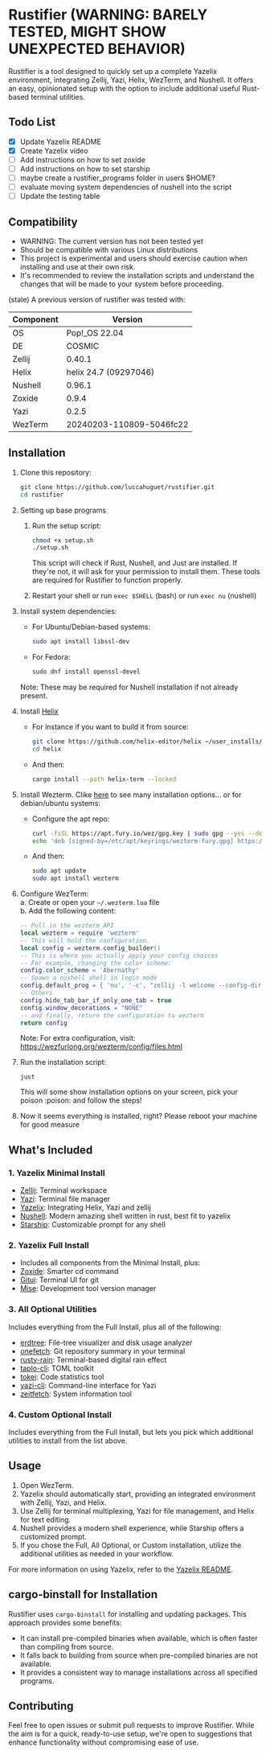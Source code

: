 # Rustifier (WARNING: BARELY TESTED, MIGHT SHOW UNEXPECTED BEHAVIOR)

Rustifier is a tool designed to quickly set up a complete Yazelix environment, integrating Zellij, Yazi, Helix, WezTerm, and Nushell. It offers an easy, opinionated setup with the option to include additional useful Rust-based terminal utilities.

## Todo List

- [x] Update Yazelix README
- [x] Create Yazelix video
- [ ] Add instructions on how to set zoxide
- [ ] Add instructions on how to set starship
- [ ] maybe create a rustifier_programs folder in users $HOME?
- [ ] evaluate moving system dependencies of nushell into the script
- [ ] Update the testing table

## Compatibility
- WARNING: The current version has not been tested yet
- Should be compatible with various Linux distributions
- This project is experimental and users should exercise caution when installing and use at their own risk. 
- It's recommended to review the installation scripts and understand the changes that will be made to your system before proceeding.
  
(stale) A previous version of rustifier was tested with:

| Component | Version                  |
| --------- | ------------------------ |
| OS        | Pop!_OS 22.04            |
| DE        | COSMIC                   |
| Zellij    | 0.40.1                   |
| Helix     | helix 24.7 (09297046)    |
| Nushell   | 0.96.1                   |
| Zoxide    | 0.9.4                    |
| Yazi      | 0.2.5                    |
| WezTerm   | 20240203-110809-5046fc22 |

## Installation

1. Clone this repository:
   ```bash
   git clone https://github.com/luccahuguet/rustifier.git
   cd rustifier
   ```

2. Setting up base programs

   1. Run the setup script:
      ```bash
      chmod +x setup.sh
      ./setup.sh
      ```
         This script will check if Rust, Nushell, and Just are installed. If they're not, it will ask for your permission to install them. These tools are required for Rustifier to function properly.

   2. Restart your shell or run `exec $SHELL` (bash) or run `exec nu` (nushell)

3. Install system dependencies:
   - For Ubuntu/Debian-based systems:
     ```bash
     sudo apt install libssl-dev
     ```
   - For Fedora:
     ```bash
     sudo dnf install openssl-devel
     ```
   Note: These may be required for Nushell installation if not already present.

4. Install [Helix](https://docs.helix-editor.com/install.html)
    - For instance if you want to build it from source:
       ```bash
       git clone https://github.com/helix-editor/helix ~/user_installs/helix
       cd helix
       ```
    - And then:
       ```bash
       cargo install --path helix-term --locked
       ```
5. Install Wezterm. Clike [here](https://wezfurlong.org/wezterm/install/linux.html) to see many installation options... or for debian/ubuntu systems:

      - Configure the apt repo:
         ```bash
         curl -fsSL https://apt.fury.io/wez/gpg.key | sudo gpg --yes --dearmor -o /etc/apt/keyrings/wezterm-fury.gpg
         echo 'deb [signed-by=/etc/apt/keyrings/wezterm-fury.gpg] https://apt.fury.io/wez/ * *' | sudo tee /etc/apt/sources.list.d/wezterm.list
         ```

      - And then:
         ```bash
         sudo apt update
         sudo apt install wezterm
         ```

6. Configure WezTerm:  
   a. Create or open your `~/.wezterm.lua` file  
   b. Add the following content:  

      ```lua
      -- Pull in the wezterm API
      local wezterm = require 'wezterm'
      -- This will hold the configuration.
      local config = wezterm.config_builder()
      -- This is where you actually apply your config choices
      -- For example, changing the color scheme:
      config.color_scheme = 'Abernathy'
      -- Spawn a nushell shell in login mode
      config.default_prog = { 'nu', '-c', "zellij -l welcome --config-dir ~/.config/yazelix/zellij options --layout-dir ~/.config/yazelix/zellij/layouts" }
      -- Others
      config.hide_tab_bar_if_only_one_tab = true
      config.window_decorations = "NONE"
      -- and finally, return the configuration to wezterm
      return config
      ```

   Note: For extra configuration, visit: https://wezfurlong.org/wezterm/config/files.html

7. Run the installation script:
   ```
   just
   ```
   This will some show installation options on your screen, pick your poison :poison: and follow the steps! 


8. Now it seems everything is installed, right? Please reboot your machine for good measure

## What's Included

### 1. Yazelix Minimal Install
- [Zellij](https://github.com/zellij-org/zellij): Terminal workspace
- [Yazi](https://github.com/sxyazi/yazi): Terminal file manager
- [Yazelix](https://github.com/luccahuguet/yazelix): Integrating Helix, Yazi and zellij
- [Nushell](https://www.nushell.sh/): Modern amazing shell written in rust, best fit to yazelix
- [Starship](https://starship.rs/): Customizable prompt for any shell

### 2. Yazelix Full Install
* Includes all components from the Minimal Install, plus:
* [Zoxide](https://github.com/ajeetdsouza/zoxide): Smarter cd command
* [Gitui](https://github.com/extrawurst/gitui): Terminal UI for git
* [Mise](https://github.com/jdx/mise): Development tool version manager

### 3. All Optional Utilities
Includes everything from the Full Install, plus all of the following:

- [erdtree](https://github.com/solidiquis/erdtree): File-tree visualizer and disk usage analyzer
- [onefetch](https://github.com/o2sh/onefetch): Git repository summary in your terminal
- [rusty-rain](https://github.com/cowboy8625/rusty-rain): Terminal-based digital rain effect
- [taplo-cli](https://github.com/tamasfe/taplo): TOML toolkit
- [tokei](https://github.com/XAMPPRocky/tokei): Code statistics tool
- [yazi-cli](https://github.com/sxyazi/yazi): Command-line interface for Yazi
- [zeitfetch](https://github.com/nidnogg/zeitfetch): System information tool

### 4. Custom Optional Install
Includes everything from the Full Install, but lets you pick which additional utilities to install from the list above.

## Usage

1. Open WezTerm.
2. Yazelix should automatically start, providing an integrated environment with Zellij, Yazi, and Helix.
3. Use Zellij for terminal multiplexing, Yazi for file management, and Helix for text editing.
4. Nushell provides a modern shell experience, while Starship offers a customized prompt.
5. If you chose the Full, All Optional, or Custom installation, utilize the additional utilities as needed in your workflow.

For more information on using Yazelix, refer to the [Yazelix README](https://github.com/luccahuguet/yazelix).

## cargo-binstall for Installation

Rustifier uses `cargo-binstall` for installing and updating packages. This approach provides some benefits:
- It can install pre-compiled binaries when available, which is often faster than compiling from source.
- It falls back to building from source when pre-compiled binaries are not available.
- It provides a consistent way to manage installations across all specified programs.

## Contributing

Feel free to open issues or submit pull requests to improve Rustifier. While the aim is for a quick, ready-to-use setup, we're open to suggestions that enhance functionality without compromising ease of use.
